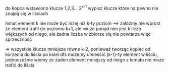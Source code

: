 do kopca wstawiono klucze 1,2,3... 2<sup>k-1</sup> wypisz klucze które na pewno nie znajdą się w liściach



lemat element k nie może być niżej niż k-ty poziom ==> 
załóżmy nie wprost że element trafił do poziomu k+1, ale ==> że ponad nim jest k liczb większych od niego, ale żadna liczba w zbiorze się nie powtarza więc sprzeczność

=> wszystkie klucze mniejsze równe k-2, ponieważ tworząc kopiec od korzenia do liścia po kolei dfs możemy umieścić (k-1)-ty element w liściu, jednocześnie wiemy że żaden element mniejszy od niego z lematu nie może trafić do liścia 